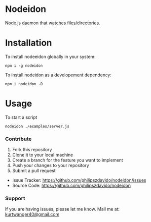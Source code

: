 # Nodeidon
Node.js daemon that watches files/directories.

# Installation
To install nodeeidon globally in your system:

`npm i -g nodeidon`

To install nodeidon as a developement dependency:

`npm i nodeidon -D`

# Usage
To start a script

`nodeidon ./examples/server.js`

### Contribute
1. Fork this repository
2. Clone it to your local machine
3. Create a branch for the feature you want to implement
4. Push your changes to your repository
5. Submit a pull request

- Issue Tracker: https://github.com/philipszdavido/nodeidon/issues
- Source Code: https://github.com/philipszdavido/nodeidon

### Support
If you are having issues, please let me know.
Mail me at: kurtwanger40@gmail.com
